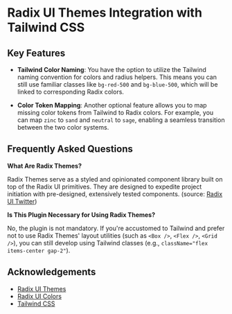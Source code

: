 # Radix UI Themes Integration with Tailwind CSS

## Key Features

- **Tailwind Color Naming**: You have the option to utilize the Tailwind naming convention for colors and radius helpers. This means you can still use familiar classes like `bg-red-500` and `bg-blue-500`, which will be linked to corresponding Radix colors.

- **Color Token Mapping**: Another optional feature allows you to map missing color tokens from Tailwind to Radix colors. For example, you can map `zinc` to `sand` and `neutral` to `sage`, enabling a seamless transition between the two color systems.

## Frequently Asked Questions

**What Are Radix Themes?**

Radix Themes serve as a styled and opinionated component library built on top of the Radix UI primitives. They are designed to expedite project initiation with pre-designed, extensively tested components. (source: [Radix UI Twitter](https://twitter.com/radix_ui/status/1692574289860477432))

**Is This Plugin Necessary for Using Radix Themes?**

No, the plugin is not mandatory. If you're accustomed to Tailwind and prefer not to use Radix Themes' layout utilities (such as `<Box />`, `<Flex />`, `<Grid />`), you can still develop using Tailwind classes (e.g., `className="flex items-center gap-2"`).

## Acknowledgements

- [Radix UI Themes](https://www.radix-ui.com/)
- [Radix UI Colors](https://www.radix-ui.com/colors)
- [Tailwind CSS](https://tailwindcss.com/)
